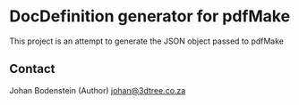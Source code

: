 # DocDefinition generator for pdfMake

This project is an attempt to generate the JSON object passed to pdfMake

## Contact

Johan Bodenstein (Author) johan@3dtree.co.za
